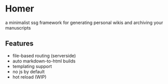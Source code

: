 
# Homer

a minimalist ssg framework for generating personal wikis and archiving your manuscripts

## Features

- file-based routing (serverside)
- auto markdown-to-html builds
- templating support
- no js by default
- hot reload (WIP)
